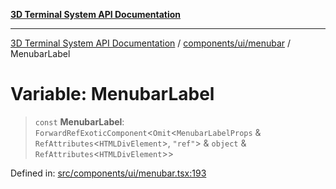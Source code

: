 [**3D Terminal System API Documentation**](../../../../README.md)

***

[3D Terminal System API Documentation](../../../../README.md) / [components/ui/menubar](../README.md) / MenubarLabel

# Variable: MenubarLabel

> `const` **MenubarLabel**: `ForwardRefExoticComponent`\<`Omit`\<`MenubarLabelProps` & `RefAttributes`\<`HTMLDivElement`\>, `"ref"`\> & `object` & `RefAttributes`\<`HTMLDivElement`\>\>

Defined in: [src/components/ui/menubar.tsx:193](https://github.com/Dicommunitas/ThreeJS_Terminal_3D/blob/2ffad36b03338064b23ef8f941c65d1facfc3d76/src/components/ui/menubar.tsx#L193)
